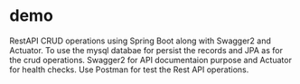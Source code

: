 # demo
 RestAPI CRUD operations using Spring Boot along with Swagger2 and Actuator. 
 To use the mysql databae for persist the records and JPA as for the crud operations.
 Swagger2 for API documentaion purpose and Actuator for health checks. Use Postman for 
 test the Rest API operations.
